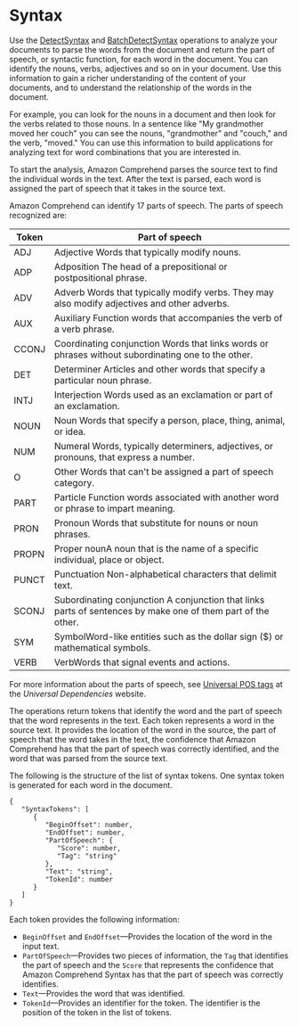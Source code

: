 # Syntax<a name="how-syntax"></a>

Use the [DetectSyntax](API_DetectSyntax.md) and [BatchDetectSyntax](API_BatchDetectSyntax.md) operations to analyze your documents to parse the words from the document and return the part of speech, or syntactic function, for each word in the document\. You can identify the nouns, verbs, adjectives and so on in your document\. Use this information to gain a richer understanding of the content of your documents, and to understand the relationship of the words in the document\.

For example, you can look for the nouns in a document and then look for the verbs related to those nouns\. In a sentence like "My grandmother moved her couch" you can see the nouns, "grandmother" and "couch," and the verb, "moved\." You can use this information to build applications for analyzing text for word combinations that you are interested in\.

To start the analysis, Amazon Comprehend parses the source text to find the individual words in the text\. After the text is parsed, each word is assigned the part of speech that it takes in the source text\.

Amazon Comprehend can identify 17 parts of speech\. The parts of speech recognized are:


| Token | Part of speech | 
| --- | --- | 
| ADJ | Adjective Words that typically modify nouns\. | 
| ADP | Adposition The head of a prepositional or postpositional phrase\. | 
| ADV | Adverb Words that typically modify verbs\. They may also modify adjectives and other adverbs\. | 
| AUX | Auxiliary Function words that accompanies the verb of a verb phrase\. | 
| CCONJ | Coordinating conjunction Words that links words or phrases without subordinating one to the other\. | 
| DET | Determiner Articles and other words that specify a particular noun phrase\. | 
| INTJ | Interjection Words used as an exclamation or part of an exclamation\. | 
| NOUN | Noun Words that specify a person, place, thing, animal, or idea\. | 
| NUM | Numeral Words, typically determiners, adjectives, or pronouns, that express a number\. | 
| O | Other Words that can't be assigned a part of speech category\. | 
| PART | Particle Function words associated with another word or phrase to impart meaning\.  | 
| PRON | Pronoun Words that substitute for nouns or noun phrases\. | 
| PROPN | Proper nounA noun that is the name of a specific individual, place or object\. | 
| PUNCT | Punctuation Non\-alphabetical characters that delimit text\. | 
| SCONJ | Subordinating conjunction A conjunction that links parts of sentences by make one of them part of the other\. | 
| SYM | SymbolWord\-like entities such as the dollar sign \($\) or mathematical symbols\. | 
| VERB | VerbWords that signal events and actions\. | 

For more information about the parts of speech, see [Universal POS tags](http://universaldependencies.org/u/pos/) at the *Universal Dependencies* website\.

The operations return tokens that identify the word and the part of speech that the word represents in the text\. Each token represents a word in the source text\. It provides the location of the word in the source, the part of speech that the word takes in the text, the confidence that Amazon Comprehend has that the part of speech was correctly identified, and the word that was parsed from the source text\.

The following is the structure of the list of syntax tokens\. One syntax token is generated for each word in the document\. 

```
{
   "SyntaxTokens": [ 
      { 
         "BeginOffset": number,
         "EndOffset": number,
         "PartOfSpeech": { 
            "Score": number,
            "Tag": "string"
         },
         "Text": "string",
         "TokenId": number
      }
   ]
}
```

Each token provides the following information:
+ `BeginOffset` and `EndOffset`—Provides the location of the word in the input text\. 
+ `PartOfSpeech`—Provides two pieces of information, the `Tag` that identifies the part of speech and the `Score` that represents the confidence that Amazon Comprehend Syntax has that the part of speech was correctly identifies\.
+ `Text`—Provides the word that was identified\.
+ `TokenId`—Provides an identifier for the token\. The identifier is the position of the token in the list of tokens\.